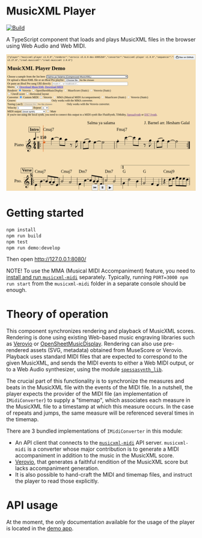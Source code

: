 MusicXML Player
===============

[![Build](https://github.com/infojunkie/musicxml-player/actions/workflows/test.yml/badge.svg?branch=main)](https://github.com/infojunkie/musicxml-player/actions/workflows/test.yml)

A TypeScript component that loads   and plays MusicXML files in the browser using Web Audio and Web MIDI.

![Screenshot](screenshot.png?raw=true)

# Getting started
```
npm install
npm run build
npm test
npm run demo:develop
```
Then open http://127.0.0.1:8080/

NOTE! To use the MMA (Musical MIDI Accompaniment) feature, you need to [install and run `musicxml-midi`](https://github.com/infojunkie/musicxml-midi) separately. Typically, running `PORT=3000 npm run start` from the `musicxml-midi` folder in a separate console should be enough.

# Theory of operation
This component synchronizes rendering and playback of MusicXML scores. Rendering is done using existing Web-based music engraving libraries such as [Verovio](https://github.com/rism-digital/verovio) or [OpenSheetMusicDisplay](https://github.com/opensheetmusicdisplay/opensheetmusicdisplay). Rendering can also use pre-rendered assets (SVG, metadata) obtained from MuseScore or Verovio. Playback uses standard MIDI files that are expected to correspond to the given MusicXML, and sends the MIDI events to either a Web MIDI output, or to a Web Audio synthesizer, using the module [`spessasynth_lib`](https://github.com/spessasus/spessasynth_lib).

The crucial part of this functionality is to synchronize the measures and beats in the MusicXML file with the events of the MIDI file. In a nutshell, the player expects the provider of the MIDI file (an implementation of `IMidiConverter`) to supply a "timemap", which associates each measure in the MusicXML file to a timestamp at which this measure occurs. In the case of repeats and jumps, the same measure will be referenced several times in the timemap.

There are 3 bundled implementations of `IMidiConverter` in this module:
- An API client that connects to the [`musicxml-midi`](https://github.com/infojunkie/musicxml-midi) API server. `musicxml-midi` is a converter whose major contribution is to generate a MIDI accompaniment in addition to the music in the MusicXML score.
- [Verovio](https://github.com/rism-digital/verovio), that generates a faithful rendition of the MusicXML score but lacks accompaniment generation.
- It is also possible to hand-craft the MIDI and timemap files, and instruct the player to read those explicitly.

# API usage
At the moment, the only documentation available for the usage of the player is located in the [demo app](demo/demo.mjs).
